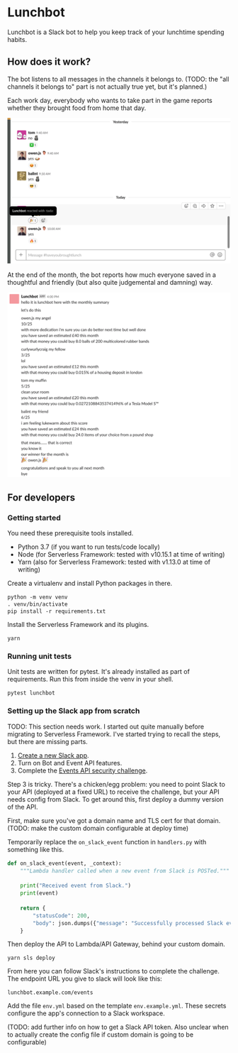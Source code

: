 # Lunchbot

Lunchbot is a Slack bot to help you keep track of your lunchtime spending habits.
 
## How does it work?
 
The bot listens to all messages in the channels it belongs to. (TODO: the "all channels it belongs to" part is not actually true yet, but it's planned.)

Each work day, everybody who wants to take part in the game reports whether they brought food from home that day.

![Screenshot of Lunchbot reacting to yes/no messages](docs/example_reaction.png)

At the end of the month, the bot reports how much everyone saved in a thoughtful and friendly (but also quite judgemental and damning) way.

![Screenshot of Lunchbot's monthly report](docs/example_report.png)

## For developers

### Getting started

You need these prerequisite tools installed.

* Python 3.7 (if you want to run tests/code locally)
* Node (for Serverless Framework: tested with v10.15.1 at time of writing)
* Yarn (also for Serverless Framework: tested with v1.13.0 at time of writing)

Create a virtualenv and install Python packages in there.

```
python -m venv venv
. venv/bin/activate
pip install -r requirements.txt
```

Install the Serverless Framework and its plugins.

```
yarn
```

### Running unit tests

Unit tests are written for pytest. It's already installed as part of requirements. Run this from inside the venv in your shell.

```
pytest lunchbot
```

### Setting up the Slack app from scratch

TODO: This section needs work. I started out quite manually before migrating to Serverless Framework. I've started trying to recall the steps, but there are missing parts.

1. [Create a new Slack app](https://api.slack.com/apps).
2. Turn on Bot and Event API features.
3. Complete the [Events API security challenge](https://api.slack.com/events-api#begin).

Step 3 is tricky. There's a chicken/egg problem: you need to point Slack to your API (deployed at a fixed URL) to receive the challenge, but your API needs config from Slack. To get around this, first deploy a dummy version of the API.

First, make sure you've got a domain name and TLS cert for that domain. (TODO: make the custom domain configurable at deploy time)

Temporarily replace the `on_slack_event` function in `handlers.py` with something like this.


```python
def on_slack_event(event, _context):
    """Lambda handler called when a new event from Slack is POSTed."""

    print("Received event from Slack.")
    print(event)

    return {
        "statusCode": 200,
        "body": json.dumps({"message": "Successfully processed Slack event."}),
    }
```

Then deploy the API to Lambda/API Gateway, behind your custom domain.

```
yarn sls deploy
```

From here you can follow Slack's instructions to complete the challenge. The endpoint URL you give to slack will look like this:

```
lunchbot.example.com/events
```

Add the file `env.yml` based on the template `env.example.yml`. These secrets configure the app's connection to a Slack workspace.

(TODO: add further info on how to get a Slack API token. Also unclear when to actually create the config file if custom domain is going to be configurable)
